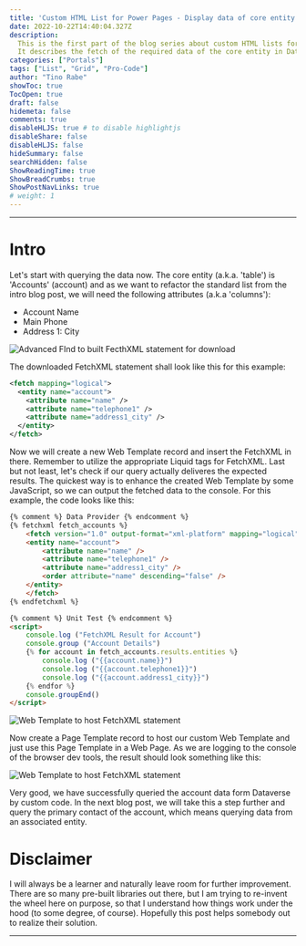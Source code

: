 ```yaml
---
title: 'Custom HTML List for Power Pages - Display data of core entity'
date: 2022-10-22T14:40:04.327Z
description:
  This is the first part of the blog series about custom HTML lists for a Power Pages solution.
  It describes the fetch of the required data of the core entity in Dataverse.
categories: ["Portals"]
tags: ["List", "Grid", "Pro-Code"]
author: "Tino Rabe"
showToc: true
TocOpen: true
draft: false
hidemeta: false
comments: true
disableHLJS: true # to disable highlightjs
disableShare: false
disableHLJS: false
hideSummary: false
searchHidden: false
ShowReadingTime: true
ShowBreadCrumbs: true
ShowPostNavLinks: true
# weight: 1
---
```

*****
# Intro
Let's start with querying the data now.
The core entity (a.k.a. 'table') is 'Accounts' (account) and as we want to refactor the standard list from the intro blog post, we will need the following attributes (a.k.a 'columns'):
- Account Name
- Main Phone
- Address 1: City

![Advanced FInd to built FecthXML statement for download](/img/HTML-Grid-Fetch-Account.png)

The downloaded FetchXML statement shall look like this for this example:

```xml
<fetch mapping="logical">
  <entity name="account">
    <attribute name="name" />
    <attribute name="telephone1" />
    <attribute name="address1_city" />
  </entity>
</fetch>
```
Now we will create a new Web Template record and insert the FetchXML in there.
Remember to utilize the appropriate Liquid tags for FetchXML.
Last but not least, let's check if our query actually deliveres the expected results.
The quickest way is to enhance the created Web Template by some JavaScript, so we can output the fetched data to the console.
For this example, the code looks like this:

```html
{% comment %} Data Provider {% endcomment %} 
{% fetchxml fetch_accounts %}
    <fetch version="1.0" output-format="xml-platform" mapping="logical" distinct="false">
    <entity name="account">
        <attribute name="name" />
        <attribute name="telephone1" />
        <attribute name="address1_city" />
        <order attribute="name" descending="false" />
    </entity>
    </fetch>
{% endfetchxml %}

{% comment %} Unit Test {% endcomment %}
<script>
    console.log ("FetchXML Result for Account")
    console.group ("Account Details")
    {% for account in fetch_accounts.results.entities %}        
        console.log ("{{account.name}}")
        console.log ("{{account.telephone1}}")
        console.log ("{{account.address1_city}}")   
    {% endfor %}
    console.groupEnd()
</script>
```

![Web Template to host FetchXML statement](/img/HTML-Grid-Fetch-Account-WebTemplate.png)

Now create a Page Template record to host our custom Web Template and just use this Page Template in a Web Page.
As we are logging to the console of the browser dev tools, the result should look something like this:

![Web Template to host FetchXML statement](/img/HTML-Grid-Fetch-Account-UnitTest.png)

Very good, we have successfully queried the account data form Dataverse by custom code.
In the next blog post, we will take this a step further and query the primary contact of the account, which means querying data from an associated entity.

# Disclaimer 
I will always be a learner and naturally leave room for further improvement. There are so many pre-built libraries out there, but I am trying to re-invent the wheel here on purpose, so that I understand how things work under the hood (to some degree, of course). Hopefully this post helps somebody out to realize their solution.
*****
